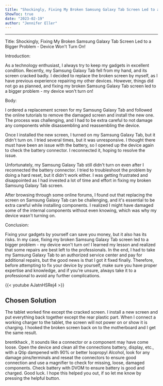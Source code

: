 ```yaml
---
title: "Shockingly, Fixing My Broken Samsung Galaxy Tab Screen Led to a Bigger Problem - Device Won't Turn On!"
ShowToc: true 
date: "2023-02-19"
author: "Jennifer Eller"
---
```

*****
Title: Shockingly, Fixing My Broken Samsung Galaxy Tab Screen Led to a Bigger Problem - Device Won't Turn On!

Introduction:

As a technology enthusiast, I always try to keep my gadgets in excellent condition. Recently, my Samsung Galaxy Tab fell from my hand, and its screen cracked badly. I decided to replace the broken screen by myself, as I have previous experience repairing my other devices. However, things did not go as planned, and fixing my broken Samsung Galaxy Tab screen led to a bigger problem - my device won't turn on!

Body:

I ordered a replacement screen for my Samsung Galaxy Tab and followed the online tutorials to remove the damaged screen and install the new one. The process was challenging, and I had to be extra careful to not damage any components while disassembling and reassembling the device.

Once I installed the new screen, I turned on my Samsung Galaxy Tab, but it didn't turn on. I tried several times, but it was unresponsive. I thought there must have been an issue with the battery, so I opened up the device again to check the battery connector. I reconnected it, hoping to resolve the issue.

Unfortunately, my Samsung Galaxy Tab still didn't turn on even after I reconnected the battery connector. I tried to troubleshoot the problem by doing a hard reset, but it didn't work either. I was getting frustrated and disappointed as I had invested a lot of time and effort in fixing my broken Samsung Galaxy Tab screen.

After browsing through some online forums, I found out that replacing the screen on Samsung Galaxy Tab can be challenging, and it's essential to be extra careful while installing components. I realized I might have damaged some of the internal components without even knowing, which was why my device wasn't turning on.

Conclusion:

Fixing your gadgets by yourself can save you money, but it also has its risks. In my case, fixing my broken Samsung Galaxy Tab screen led to a bigger problem - my device won't turn on! I learned my lesson and realized that some repairs are best left to the professionals. In the end, I had to take my Samsung Galaxy Tab to an authorized service center and pay for additional repairs, but the good news is that I got it fixed finally. Therefore, before attempting to fix your device by yourself, make sure you have proper expertise and knowledge, and if you're unsure, always take it to a professional to avoid any further complications.

{{< youtube AJatnHSRej4 >}} 



## Chosen Solution
 The tablet worked fine except the cracked screen.  I install a new screen and put everything back together except the rear plastic part.  When I connect a working charger to the tablet, the screen will not power on or show it is charging.  I hooked the broken screen back on to the motherboard and I get the same result.

 brentkhack , It sounds like a connector or a component may have come loose. Open the device and clean all the connections battery, display, etc., with a Qtip dampened with 90% or better Isopropyl Alcohol, look for any damage pins/terminals and reseat the connectors to ensure good connection and use a magnifier to check for missing, loose, damaged components. Check battery with DVOM to ensure battery is good and charged. Good luck.
I hope this helped you out, if so let me know by pressing the helpful button.




